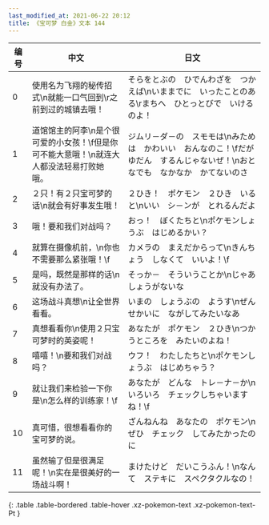 ```yaml
---
last_modified_at: 2021-06-22 20:12
title: 《宝可梦 白金》文本 144
---
```

| 编号 | 中文 | 日文 |
| ---- | ---- | ---- |
| 0 | 使用名为飞翔的秘传招式\n就能一口气回到\r之前到过的城镇去哦！ | そらをとぶの　ひでんわざを　つかえば\nいままでに　いったことのある\rまちへ　ひとっとびで　いけるのよ！ |
| 1 | 道馆馆主的阿李\n是个很可爱的小女孩！\f但是你可不能大意哦！\n就连大人都没法轻易打败她哦。 | ジムリ－ダ－の　スモモは\nみためは　かわいい　おんなのこ！\fだが　ゆだん　するんじゃないぜ！\nおとなでも　なかなか　かてないのさ |
| 2 | ２只！有２只宝可梦的话\n就会有好事发生哦！ | ２ひき！　ポケモン　２ひき　いると\nいい　シ－ンが　とれるんだよ |
| 3 | 哦！要和我们对战吗？ | おっ！　ぼくたちと\nポケモンしょうぶ　はじめるかい？ |
| 4 | 就算在摄像机前，\n你也不需要那么紧张哦！\f | カメラの　まえだからって\nきんちょう　しなくて　いいよ！\f |
| 5 | 是吗，既然是那样的话\n就没有办法了。 | そっか－　そういうことか\nじゃあ　しょうがないな |
| 6 | 这场战斗真想\n让全世界看看。 | いまの　しょうぶの　ようす\nぜんせかいに　ながしてみたいなあ |
| 7 | 真想看看你\n使用２只宝可梦时的英姿呢！ | あなたが　ポケモン　２ひき\nつかうところを　みたいのよね！ |
| 8 | 嘻嘻！\n要和我们对战吗？ | ウフ！　わたしたちと\nポケモンしょうぶ　はじめちゃう？ |
| 9 | 就让我们来检验一下你是\n怎么样的训练家！\f | あなたが　どんな　トレ－ナ－か\nいろいろ　チェックしちゃいますね！\f |
| 10 | 真可惜，很想看看你的宝可梦的说。 | ざんねんね　あなたの　ポケモン\nぜひ　チェック　してみたかったのに |
| 11 | 虽然输了但是很满足呢！\n实在是很美好的一场战斗啊！ | まけたけど　だいこうふん！\nなんて　ステキに　スペクタクルなの！ |
{: .table .table-bordered .table-hover .xz-pokemon-text .xz-pokemon-text-Pt }